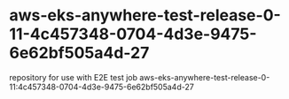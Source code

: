 # aws-eks-anywhere-test-release-0-11-4c457348-0704-4d3e-9475-6e62bf505a4d-27
repository for use with E2E test job aws-eks-anywhere-test-release-0-11:4c457348-0704-4d3e-9475-6e62bf505a4d-27
